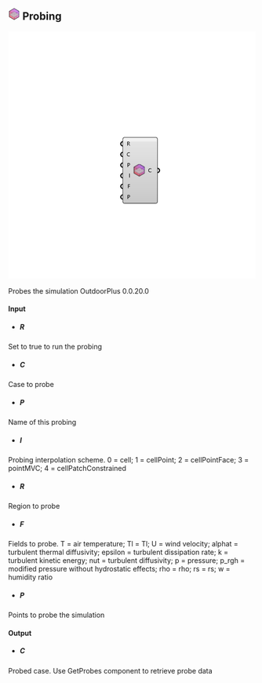 ## ![](../../images/icons/Probing.png) Probing

![](../../images/components/Probing.png)

Probes the simulation 
 OutdoorPlus 0.0.20.0

#### Input
* ##### R 
Set to true to run the probing
* ##### C 
Case to probe
* ##### P 
Name of this probing
* ##### I 
Probing interpolation scheme. 0 =  cell; 1 =  cellPoint; 2 = cellPointFace; 3 = pointMVC; 4 = cellPatchConstrained
* ##### R 
Region to probe
* ##### F 
Fields to probe. T = air temperature; Tl = Tl; U = wind velocity; alphat = turbulent thermal diffusivity; epsilon = turbulent dissipation rate; k = turbulent kinetic energy; nut = turbulent diffusivity; p = pressure; p_rgh = modified pressure without hydrostatic effects; rho = rho; rs = rs; w = humidity ratio
* ##### P 
Points to probe the simulation

#### Output
* ##### C
Probed case. Use GetProbes component to retrieve probe data